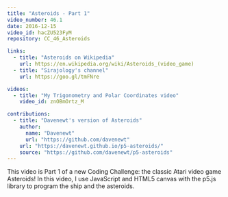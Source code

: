 ```yaml
---
title: "Asteroids - Part 1"
video_number: 46.1
date: 2016-12-15
video_id: hacZU523FyM
repository: CC_46_Asteroids

links:
  - title: "Asteroids on Wikipedia"
    url: https://en.wikipedia.org/wiki/Asteroids_(video_game)
  - title: "Sirajology's channel"
    url: https://goo.gl/tmFNre

videos:
  - title: "My Trigonometry and Polar Coordinates video"
    video_id: znOBmOrtz_M

contributions:
  - title: "Davenewt's version of Asteroids"
    author:
      name: "Davenewt"
      url: "https://github.com/davenewt"
    url: "https://davenewt.github.io/p5-asteroids/"
    source: "https://github.com/davenewt/p5-asteroids"
---
```


This video is Part 1 of a new Coding Challenge: the classic Atari video game Asteroids!
In this video, I use JavaScript and HTML5 canvas with the p5.js library to program the ship and the asteroids.
